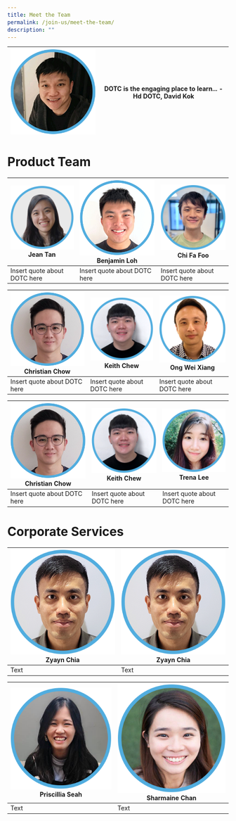 ```yaml
---
title: Meet the Team
permalink: /join-us/meet-the-team/
description: ""
---
```

| ![Head DOTC David Kok](/images/Meet%20the%20Team/david-kok.png) | DOTC is the engaging place to learn... - Hd DOTC, David Kok|
| -------- | -------- | 

# Product Team

| ![Software Engineer Team Lead Jean Tan](/images/Meet%20the%20Team/jean-tan-swe.png)Jean Tan|![Software Engineer Benjamin Loh](/images/Meet%20the%20Team/benjamin-loh.png) Benjamin Loh | ![Software Engineer Chi Fa Foo](/images/Meet%20the%20Team/chi-fa-updated.png) Chi Fa Foo|
| -------- | -------- | -------- |
| Insert quote about DOTC here | Insert quote about DOTC here | Insert quote about DOTC here |



| ![Software Engineer Christian Chow](/images/Meet%20the%20Team/christian-chow.png) Christian Chow|![Software Engineer Keith Chew](/images/Meet%20the%20Team/keith-chew.png) Keith Chew | ![Software Engineer Ong Wei Xiang](/images/Meet%20the%20Team/wei-xiang-ong.png) Ong Wei Xiang |
| -------- | -------- | -------- |
| Insert quote about DOTC here     | Insert quote about DOTC here     | Insert quote about DOTC here    |

| ![Software Engineer Christian Chow](/images/Meet%20the%20Team/christian-chow.png) Christian Chow|![Software Engineer Keith Chew](/images/Meet%20the%20Team/keith-chew.png) Keith Chew | ![Trena Lee UX/UI Designer](/images/Meet%20the%20Team/trena-lee-designer.png) Trena Lee |
| -------- | -------- | -------- |
| Insert quote about DOTC here     | Insert quote about DOTC here     | Insert quote about DOTC here    |

# Corporate Services

| ![Zyayn Chia Corporate Services Branch](/images/Meet%20the%20Team/zyayn-chia.png)Zyayn Chia | ![Zyayn Chia Corporate Services Branch](/images/Meet%20the%20Team/zyayn-chia.png)Zyayn Chia
| -------- | -------- 
| Text     | Text     

| ![Priscillia Seah Corporate Services Branch](/images/Meet%20the%20Team/pris-seah-corporate.png)Priscillia Seah | ![Sharmaine Chan Corporate Services Branch](/images/Meet%20the%20Team/sharmaine-chan.png)Sharmaine Chan 
| -------- | -------- 
| Text     | Text